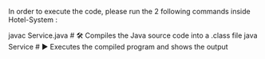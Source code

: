 In order to execute the code, please run the 2 following commands inside Hotel-System : 

javac Service.java   # 🛠️ Compiles the Java source code into a .class file 
java Service         # ▶️ Executes the compiled program and shows the output
